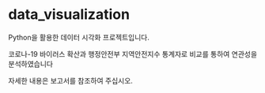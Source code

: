 # data_visualization

Python을 활용한 데이터 시각화 프로젝트입니다.

코로나-19 바이러스 확산과 행정안전부 지역안전지수 통계자로 비교를 통하여
연관성을 분석하였습니다

자세한 내용은 보고서를 참조하여 주십시오.
